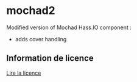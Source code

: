 # mochad2
Modified version of Mochad Hass.IO component :
* adds cover handling


## Information de licence

[Lire la licence](LICENSE)

